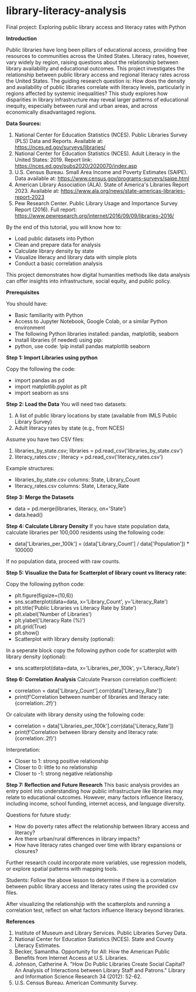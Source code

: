 # library-literacy-analysis
Final project: Exploring public library access and literacy rates with Python

**Introduction**

Public libraries have long been pillars of educational access, providing free resources to communities across the United States. Literacy rates, however, vary widely by region, raising questions about the relationship between library availability and educational outcomes. This project investigates the relationship between public library access and regional literacy rates across the United States. The guiding research question is: How does the density and availability of public libraries correlate with literacy levels, particularly in regions affected by systemic inequalities? This study explores how disparities in library infrastructure may reveal larger patterns of educational inequity, especially between rural and urban areas, and across economically disadvantaged regions.

**Data Sources:**
1. National Center for Education Statistics (NCES). Public Libraries Survey (PLS) Data and Reports.
Available at: https://nces.ed.gov/surveys/libraries/
2. National Center for Education Statistics (NCES). Adult Literacy in the United States: 2019.
Report link: https://nces.ed.gov/pubs2020/2020070/index.asp
3. U.S. Census Bureau. Small Area Income and Poverty Estimates (SAIPE).
Data available at: https://www.census.gov/programs-surveys/saipe.html
4. American Library Association (ALA). State of America's Libraries Report 2023.
Available at: https://www.ala.org/news/state-americas-libraries-report-2023
5. Pew Research Center. Public Library Usage and Importance Survey Report (2016).
Full report: https://www.pewresearch.org/internet/2016/09/09/libraries-2016/

By the end of this tutorial, you will know how to:
- Load public datasets into Python
- Clean and prepare data for analysis
- Calculate library density by state
- Visualize literacy and library data with simple plots
- Conduct a basic correlation analysis

This project demonstrates how digital humanities methods like data analysis can offer insights into infrastructure, social equity, and public policy.

**Prerequisites**

You should have:
- Basic familiarity with Python
- Access to Jupyter Notebook, Google Colab, or a similar Python environment
- The following Python libraries installed: pandas, matplotlib, seaborn
- Install libraries (if needed) using pip:
- python, use code: !pip install pandas matplotlib seaborn


**Step 1: Import Libraries using python**

Copy the following the code: 
- import pandas as pd
- import matplotlib.pyplot as plt
- import seaborn as sns

**Step 2: Load the Data**
You will need two datasets:
1. A list of public library locations by state (available from IMLS Public Library Survey)
2. Adult literacy rates by state (e.g., from NCES)

Assume you have two CSV files:
1. libraries_by_state.csv; libraries = pd.read_csv('libraries_by_state.csv')
2. literacy_rates.csv ; literacy = pd.read_csv('literacy_rates.csv')

Example structures:
- libraries_by_state.csv columns: State, Library_Count
- literacy_rates.csv columns: State, Literacy_Rate

**Step 3: Merge the Datasets**
- data = pd.merge(libraries, literacy, on='State')  
- data.head()

**Step 4: Calculate Library Density**
If you have state population data, calculate libraries per 100,000 residents using the following code: 
- data['Libraries_per_100k'] = (data['Library_Count'] / data['Population']) * 100000

If no population data, proceed with raw counts.

**Step 5: Visualize the Data for Scatterplot of library count vs literacy rate:**

Copy the following python code:  
- plt.figure(figsize=(10,6))  
- sns.scatterplot(data=data, x='Library_Count', y='Literacy_Rate')  
- plt.title('Public Libraries vs Literacy Rate by State')  
- plt.xlabel('Number of Libraries')
- plt.ylabel('Literacy Rate (%)')
- plt.grid(True)
- plt.show()
- Scatterplot with library density (optional):

In a seperate block copy the following python code for scatterplot with library density (optional):
- sns.scatterplot(data=data, x='Libraries_per_100k', y='Literacy_Rate')

**Step 6: Correlation Analysis**
Calculate Pearson correlation coefficient:
- correlation = data['Library_Count'].corr(data['Literacy_Rate'])
- print(f'Correlation between number of libraries and literacy rate: {correlation:.2f}')


Or calculate with library density using the following code:
- correlation = data['Libraries_per_100k'].corr(data['Literacy_Rate'])
- print(f'Correlation between library density and literacy rate: {correlation:.2f}')

  
Interpretation:
- Closer to 1: strong positive relationship
- Closer to 0: little to no relationship
- Closer to -1: strong negative relationship

**Step 7: Reflection and Future Research**
This basic analysis provides an entry point into understanding how public infrastructure like libraries may relate to educational outcomes. However, many factors influence literacy, including income, school funding, internet access, and language diversity.

Questions for future study:
- How do poverty rates affect the relationship between library access and literacy?
- Are there urban/rural differences in library impacts?
- How have literacy rates changed over time with library expansions or closures?


Further research could incorporate more variables, use regression models, or explore spatial patterns with mapping tools.

Students: Follow the above lesson to determine if there is a correlation between public library access and literacy rates using the provided csv files. 


After visualizing the relationshjip with the scatterplots and running a correlation test, reflect on what factors influence literacy beyond libraries.


**References**
1. Institute of Museum and Library Services. Public Libraries Survey Data.
2. National Center for Education Statistics (NCES). State and County Literacy Estimates.
3. Becker, Samantha. Opportunity for All: How the American Public Benefits from Internet Access at U.S. Libraries.
4. Johnson, Catherine A. "How Do Public Libraries Create Social Capital? An Analysis of Interactions between Library Staff and Patrons." Library and Information Science Research 34 (2012): 52-62.
5. U.S. Census Bureau. American Community Survey.
